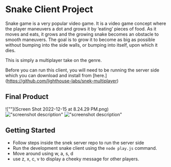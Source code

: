 # Snake Client Project

Snake game is a very popular video game. It is a video game concept where the player maneuvers a dot and grows it by ‘eating’ pieces of food. As it moves and eats, it grows and the growing snake becomes an obstacle to smooth maneuvers. The goal is to grow it to become as big as possible without bumping into the side walls, or bumping into itself, upon which it dies.

This is simply a multiplayer take on the genre.

Before you can run this client, you will need to be running the server side which you can download and install from [here.] (https://github.com/lighthouse-labs/snek-multiplayer) 

## Final Product

![""](Screen Shot 2022-12-15 at 8.24.29 PM.png)
!["screenshot description"](#)
!["screenshot description"](#)

## Getting Started

- Follow steps inside the snek server repo to run the server side
- Run the development snake client using the `node play.js` command.
- Move around using w, a, s, d
- use z, x, c, v to display a cheeky message for other players.
